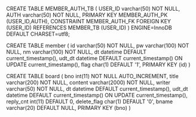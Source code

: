 CREATE TABLE MEMBER_AUTH_TB (
  USER_ID varchar(50) NOT NULL,
  AUTH varchar(50) NOT NULL,
  PRIMARY KEY MEMBER_AUTH_PK (USER_ID,AUTH),
  CONSTRAINT MEMBER_AUTH_FK FOREIGN KEY (USER_ID) REFERENCES MEMBER_TB (USER_ID)
) ENGINE=InnoDB DEFAULT CHARSET=utf8;

CREATE TABLE member (
  id varchar(50) NOT NULL,
  pw varchar(100) NOT NULL,
  nm varchar(100) NOT NULL,
  dt datetime DEFAULT current_timestamp(),
  udt_dt datetime DEFAULT current_timestamp() ON UPDATE current_timestamp(),
  flag char(1) DEFAULT '1',
  PRIMARY KEY (id)
)


CREATE TABLE board (
  bno int(11) NOT NULL AUTO_INCREMENT,
  title varchar(200) NOT NULL,
  content varchar(2000) NOT NULL,
  writer varchar(50) NOT NULL,
  dt datetime DEFAULT current_timestamp(),
  udt_dt datetime DEFAULT current_timestamp() ON UPDATE current_timestamp(),
  reply_cnt int(11) DEFAULT 0,
  delete_flag char(1) DEFAULT '0',
  bname varchar(20) DEFAULT NULL,
  PRIMARY KEY (bno)
)




